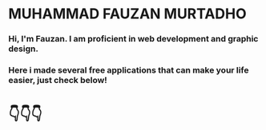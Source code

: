 # MUHAMMAD FAUZAN MURTADHO

### Hi, I'm Fauzan. I am proficient in web development and graphic design.

### Here i made several free applications that can make your life easier, just check below!

# 👇👇👇
